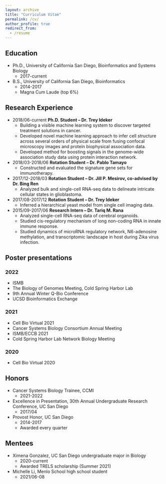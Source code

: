 ```yaml
---
layout: archive
title: "Curriculum Vitae"
permalink: /cv/
author_profile: true
redirect_from:
  - /resume
---
```



## Education
* Ph.D., University of California San Diego, Bioinformatics and Systems Biology
    * 2017-current
* B.S., University of California San Diego, Bioinformatics
    * 2014-2017
    * Magna Cum Laude (top 6%)

## Research Experience
* 2018/06-current        **Ph.D. Student – Dr. Trey Ideker**
    * Building a visible machine learning system to discover targeted treatment solutions in cancer.
    * Developed novel machine learning approach to infer cell structure across several orders of physical scale from fusing confocal microscopy images and protein biophysical association data.
    * Developed method for boosting signals in the genome-wide association study data using protein interaction network.
* 2018/03-2018/06    **Rotation Student – Dr. Pablo Tamayo**
    * Constructed and evaluated the signature gene sets for immunotherapy.
* 2017/12-2018/03    **Rotation Student – Dr. Jill P. Mesirov, co-advised by Dr. Bing Ren**
    * Analyzed bulk and single-cell RNA-seq data to delineate intricate cellular states in glioblastoma.
* 2017/08-2017/12    **Rotation Student – Dr. Trey Ideker**
    * Inferred a hierarchical yeast model from single cell imaging data.
* 2015/09-2017/06    **Research Intern – Dr. Tariq M. Rana**
    * Analyzed single-cell RNA-seq data of cerebral organoids. 
    * Studied cis-regulatory mechanism of long non-coding RNA in innate immune response. 
    * Studied dynamics of microRNA regulatory network, N6-adenosine methylation, and transcriptomic landscape in host during Zika virus infection.

## Poster presentations
### 2022
* ISMB
* The Biology of Genomes Meeting, Cold Spring Harbor Lab
* 9th Annual Winter Q-Bio Conference
* UCSD Bioinformatics Exchange

### 2021
* Cell Bio Virtual 2021
* Cancer Systems Biology Consortium Annual Meeting
* ISMB/ECCB 2021
* Cold Spring Harbor Lab Network Biology Meeting

### 2020
* Cell Bio Virtual 2020

## Honors
* Cancer Systems Biology Trainee, CCMI
    * 2021-2022
* Excellence in Presentation, 30th Annual Undergraduate Research Conference, UC San Diego
    * 2017/04
* Provost Honor, UC San Diego
    * 2014-2017
    * Awarded every quarter

## Mentees
* Ximena Gonzalez, UC San Diego undergraduate major in Biology
    * 2020-current
    * Awarded TRELS scholarship (Summer 2021)
* Michelle Li, Menlo School high school student
    * 2021/06-08
